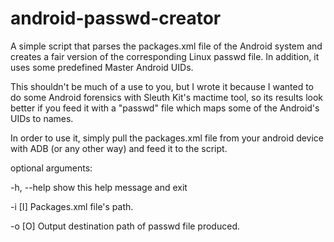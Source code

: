 # android-passwd-creator
A simple script that parses the packages.xml file of the Android system and creates a fair version of the corresponding Linux passwd file. In addition, it uses some predefined Master Android UIDs.

This shouldn't be much of a use to you, but I wrote it because I wanted to do some Android forensics with Sleuth Kit's mactime tool, so its results look better if you feed it with a "passwd" file which maps some of the Android's UIDs to names.

In order to use it, simply pull the packages.xml file from your android device with ADB (or any other way) and feed it to the script. 

optional arguments:

  -h, --help  show this help message and exit

  -i [I]      Packages.xml file's path.

  -o [O]      Output destination path of passwd file produced.

